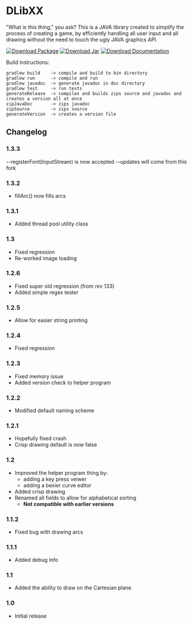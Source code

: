 # **DLibXX**

"What is this thing," you ask?
This is a JAVA library created to simplify the process of creating a game, by efficiently handling all user input and all drawing without the need to touch the ugly JAVA graphics API.

[![Download Package][dl-pi]][dl-p] [![Download Jar][dl-ji]][dl-j] [![Download Documentation][dl-di]][dl-d]

Build instructions:

    gradlew build    -> compile and build to bin directory
	gradlew run 	 -> compile and run
    gradlew javadoc  -> generate javadoc in doc directory
    gradlew test     -> run tests
	generateRelease  -> compiles and builds zips source and javadoc and creates a version all at once
	zipJavaDoc		 -> zips javadoc
	zipSource 		 -> zips source
	generateVersion  -> creates a version file
	

## **Changelog**

### 1.3.3
--registerFont(InputStream) is now accepted
--updates will come from this fork

### 1.3.2
- fillArc() now fills arcs

### 1.3.1
- Added thread pool utility class

### 1.3
- Fixed regression
- Re-worked image loading

### 1.2.6

- Fixed super old regression (from rev 133)
- Added simple regex tester

### 1.2.5

- Allow for easier string printing

### 1.2.4

- Fixed regression

### 1.2.3

- Fixed memory issue
- Added version check to helper program

### 1.2.2

- Modified default naming scheme

### 1.2.1

- Hopefully fixed crash
- Crisp drawing default is now false

### 1.2

- Improved the helper program thing by:
  - adding a key press veiwer
  - adding a bexier curve editor
- Added crisp drawing
- Renamed all fields to allow for alphabetical sorting
  - **Not compatible with earlier versions**

### 1.1.2

- Fixed bug with drawing arcs

### 1.1.1

- Added debug info

### 1.1

- Added the ability to draw on the Cartesian plane

### 1.0

- Initial release

[dl-p]: https://bitbucket.org/phinet/dlibx/downloads/DLibX-current.zip
[dl-pi]: https://bitbucket.org/phinet/dlibx/downloads/download-package.png "Download Package"
[dl-j]: https://bitbucket.org/phinet/dlibx/downloads/DLibX.jar
[dl-ji]: https://bitbucket.org/phinet/dlibx/downloads/download-jar.png "Download Jar"
[dl-d]: https://bitbucket.org/phinet/dlibx/downloads/DLibX-Documentation.zip
[dl-di]: https://bitbucket.org/phinet/dlibx/downloads/download-documentation.png "Download Documentation"

